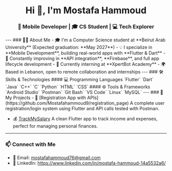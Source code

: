 <h1 align="center">Hi 👋, I'm Mostafa Hammoud</h1>
<h3 align="center">📱 Mobile Developer | 🎓 CS Student | 💻 Tech Explorer</h3>
---
### 👨‍💻 About Me
- 🎓 I'm a Computer Science student at **Beirut Arab University** (Expected graduation: **May 2027**)
- 💡 I specialize in **Mobile Development**, building real-world apps with **Flutter & Dart**
- 🧠 Constantly improving in **API integration**, **Firebase**, and full app lifecycle development
- 💼 Currently interning at **XpertBot Academy**
- 🌍 Based in Lebanon, open to remote collaboration and internships
---
### 🛠️ Skills & Technologies
#### 💻 Programming Languages
`Flutter` `Dart` `Java` `C++` `C` `Python` `HTML` `CSS`
#### ⚙️ Tools & Frameworks
`Android Studio` `Postman` `Git Bash` `VS Code` `Linux` `MySQL`
---
### 📱 My Projects
- 🔐 [Registration App with APIs](https://github.com/Mostafahammoud9/registration_page)  
  A complete user registration/login system using Flutter and API calls tested with Postman.
  
- 💰 [TrackMySalary](https://github.com/Mostafahammoud9/trackmysalary)
  A clean Flutter app to track income and expenses, perfect for managing personal finances.
---
### 📫 Connect with Me
- 📧 Email: mostafahammoud76@gmail.com 
- 💼 LinkedIn: https://www.linkedin.com/in/mostafa-hammoud-14a5532a6/
